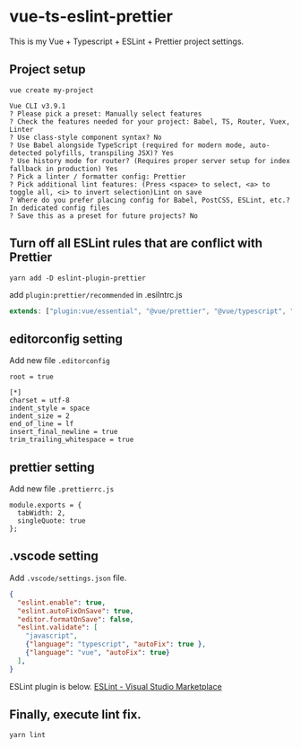 # vue-ts-eslint-prettier
This is my Vue + Typescript + ESLint + Prettier project settings.

## Project setup
```
vue create my-project

Vue CLI v3.9.1
? Please pick a preset: Manually select features
? Check the features needed for your project: Babel, TS, Router, Vuex, Linter
? Use class-style component syntax? No
? Use Babel alongside TypeScript (required for modern mode, auto-detected polyfills, transpiling JSX)? Yes
? Use history mode for router? (Requires proper server setup for index fallback in production) Yes
? Pick a linter / formatter config: Prettier
? Pick additional lint features: (Press <space> to select, <a> to toggle all, <i> to invert selection)Lint on save
? Where do you prefer placing config for Babel, PostCSS, ESLint, etc.? In dedicated config files
? Save this as a preset for future projects? No
```

## Turn off all ESLint rules that are conflict with Prettier
```
yarn add -D eslint-plugin-prettier
```

add `plugin:prettier/recommended` in .esilntrc.js

```javascript
extends: ["plugin:vue/essential", "@vue/prettier", "@vue/typescript", "plugin:prettier/recommended"],
```

## editorconfig setting
Add new file `.editorconfig`

```
root = true

[*]
charset = utf-8
indent_style = space
indent_size = 2
end_of_line = lf
insert_final_newline = true
trim_trailing_whitespace = true
```

## prettier setting
Add new file `.prettierrc.js`

```
module.exports = {
  tabWidth: 2,
  singleQuote: true
};
```

## .vscode setting
Add `.vscode/settings.json` file.

```json
{
  "eslint.enable": true,
  "eslint.autoFixOnSave": true,
  "editor.formatOnSave": false,
  "eslint.validate": [
    "javascript",
    {"language": "typescript", "autoFix": true },
    {"language": "vue", "autoFix": true}
  ],
}
```

ESLint plugin is below.
[ESLint - Visual Studio Marketplace](https://marketplace.visualstudio.com/items?itemName=dbaeumer.vscode-eslint)

## Finally, execute lint fix.

```
yarn lint
```